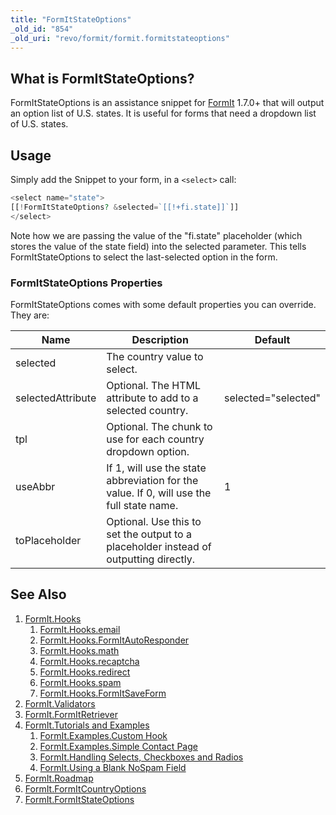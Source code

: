 ```yaml
---
title: "FormItStateOptions"
_old_id: "854"
_old_uri: "revo/formit/formit.formitstateoptions"
---
```


## What is FormItStateOptions?

FormItStateOptions is an assistance snippet for [FormIt](extras/formit "FormIt") 1.7.0+ that will output an option list of U.S. states. It is useful for forms that need a dropdown list of U.S. states.

## Usage

Simply add the Snippet to your form, in a `<select>` call:

``` php
<select name="state">
[[!FormItStateOptions? &selected=`[[!+fi.state]]`]]
</select>
```

Note how we are passing the value of the "fi.state" placeholder (which stores the value of the state field) into the selected parameter. This tells FormItStateOptions to select the last-selected option in the form.

### FormItStateOptions Properties

FormItStateOptions comes with some default properties you can override. They are:

| Name              | Description                                                                              | Default             |
| ----------------- | ---------------------------------------------------------------------------------------- | ------------------- |
| selected          | The country value to select.                                                             |                     |
| selectedAttribute | Optional. The HTML attribute to add to a selected country.                               | selected="selected" |
| tpl               | Optional. The chunk to use for each country dropdown option.                             |                     |
| useAbbr           | If 1, will use the state abbreviation for the value. If 0, will use the full state name. | 1                   |
| toPlaceholder     | Optional. Use this to set the output to a placeholder instead of outputting directly.    |                     |

## See Also


1. [FormIt.Hooks](extras/formit/formit.hooks)
    1. [FormIt.Hooks.email](extras/formit/formit.hooks/email)
    2. [FormIt.Hooks.FormItAutoResponder](extras/formit/formit.hooks/formitautoresponder)
    3. [FormIt.Hooks.math](extras/formit/formit.hooks/math)
    4. [FormIt.Hooks.recaptcha](extras/formit/formit.hooks/recaptcha)
    5. [FormIt.Hooks.redirect](extras/formit/formit.hooks/redirect)
    6. [FormIt.Hooks.spam](extras/formit/formit.hooks/spam)
    7. [FormIt.Hooks.FormItSaveForm](extras/formit/formit.hooks/formitsaveform)
2. [FormIt.Validators](extras/formit/formit.validators)
3. [FormIt.FormItRetriever](extras/formit/formit.formitretriever)
4. [FormIt.Tutorials and Examples](extras/formit/formit.tutorials-and-examples)
    1. [FormIt.Examples.Custom Hook](extras/formit/formit.tutorials-and-examples/examples.custom-hook)
    2. [FormIt.Examples.Simple Contact Page](extras/formit/formit.tutorials-and-examples/examples.simple-contact-page)
    3. [FormIt.Handling Selects, Checkboxes and Radios](extras/formit/formit.tutorials-and-examples/handling-selects,-checkboxes-and-radios)
    4. [FormIt.Using a Blank NoSpam Field](extras/formit/formit.tutorials-and-examples/using-a-blank-nospam-field)
5. [FormIt.Roadmap](extras/formit/formit.roadmap)
6. [FormIt.FormItCountryOptions](extras/formit/formit.formitcountryoptions)
7. [FormIt.FormItStateOptions](extras/formit/formit.formitstateoptions)
